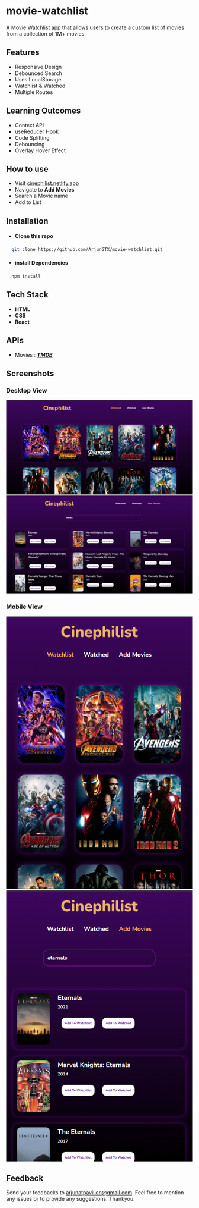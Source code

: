 # movie-watchlist
A Movie Watchlist app that allows users to create a custom list of movies from a collection of 1M+ movies.





## Features

- Responsive Design
- Debounced Search
- Uses LocalStorage
- Watchlist & Watched
- Multiple Routes

## Learning Outcomes

- Context API
- useReducer Hook
- Code Splitting
- Debouncing
- Overlay Hover Effect


## How to use
- Visit [cinephilist.netlify.app](https://cinephilist.netlify.app)
- Navigate to **Add Movies**
- Search a Movie name
- Add to List

## Installation

- #### Clone this repo

```bash
  git clone https://github.com/ArjunGTX/movie-watchlist.git
```
- #### install Dependencies 
```bash
  npm install
```
## Tech Stack

- **HTML**
- **CSS**
- **React**

## APIs

- Movies : [***TMDB***](https://www.themoviedb.org/)

## Screenshots
### Desktop View
![home](https://github.com/ArjunGTX/movie-watchlist/blob/master/screenshots/home-desktop.png)
![search](https://github.com/ArjunGTX/movie-watchlist/blob/master/screenshots/search-desktop.png)

### Mobile View
![home](https://github.com/ArjunGTX/movie-watchlist/blob/master/screenshots/home-mobile.png)
![search](https://github.com/ArjunGTX/movie-watchlist/blob/master/screenshots/search-mobile.png)


## Feedback

Send your feedbacks to [arjunatpavilion@gmail.com](mailto:arjunatpavilion@gmail.com). Feel free to mention any issues or to provide any suggestions. Thankyou.



